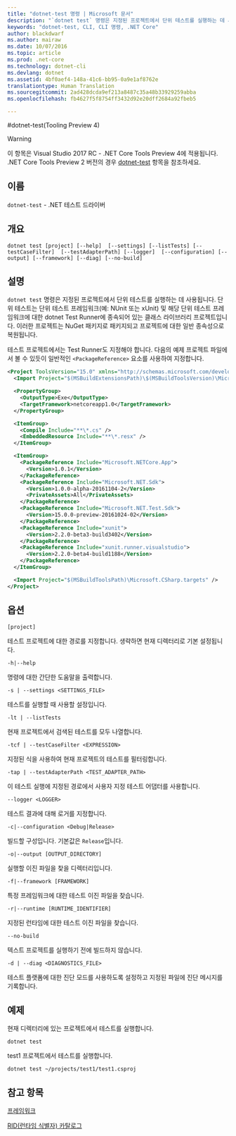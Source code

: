 ```yaml
---
title: "dotnet-test 명령 | Microsoft 문서"
description: "`dotnet test` 명령은 지정된 프로젝트에서 단위 테스트를 실행하는 데 사용됩니다."
keywords: "dotnet-test, CLI, CLI 명령, .NET Core"
author: blackdwarf
ms.author: mairaw
ms.date: 10/07/2016
ms.topic: article
ms.prod: .net-core
ms.technology: dotnet-cli
ms.devlang: dotnet
ms.assetid: 4bf0aef4-148a-41c6-bb95-0a9e1af8762e
translationtype: Human Translation
ms.sourcegitcommit: 2ad428dcda9ef213a8487c35a48b33929259abba
ms.openlocfilehash: fb4627f5f8754ff3432d92e20dff2684a92fbeb5

---
```


#<a name="dotnet-test-tooling-preview-4"></a>dotnet-test(Tooling Preview 4)

> [!WARNING]
> 이 항목은 Visual Studio 2017 RC - .NET Core Tools Preview 4에 적용됩니다. .NET Core Tools Preview 2 버전의 경우 [dotnet-test](../../tools/dotnet-test.md) 항목을 참조하세요.

## <a name="name"></a>이름

`dotnet-test` - .NET 테스트 드라이버

## <a name="synopsis"></a>개요

`dotnet test [project] [--help] 
    [--settings] [--listTests] [--testCaseFilter] 
    [--testAdapterPath] [--logger] 
    [--configuration] [--output] [--framework] [--diag]
    [--no-build]`  

## <a name="description"></a>설명

`dotnet test` 명령은 지정된 프로젝트에서 단위 테스트를 실행하는 데 사용됩니다. 단위 테스트는 단위 테스트 프레임워크(예: NUnit 또는 xUnit) 및 해당 단위 테스트 프레임워크에 대한 dotnet Test Runner에 종속되어 있는 클래스 라이브러리 프로젝트입니다. 이러한 프로젝트는 NuGet 패키지로 패키지되고 프로젝트에 대한 일반 종속성으로 복원됩니다.

테스트 프로젝트에서는 Test Runner도 지정해야 합니다. 다음의 예제 프로젝트 파일에서 볼 수 있듯이 일반적인 `<PackageReference>` 요소를 사용하여 지정합니다.

```xml
<Project ToolsVersion="15.0" xmlns="http://schemas.microsoft.com/developer/msbuild/2003">
  <Import Project="$(MSBuildExtensionsPath)\$(MSBuildToolsVersion)\Microsoft.Common.props" />

  <PropertyGroup>
    <OutputType>Exe</OutputType>
    <TargetFramework>netcoreapp1.0</TargetFramework>
  </PropertyGroup>

  <ItemGroup>
    <Compile Include="**\*.cs" />
    <EmbeddedResource Include="**\*.resx" />
  </ItemGroup>

  <ItemGroup>
    <PackageReference Include="Microsoft.NETCore.App">
      <Version>1.0.1</Version>
    </PackageReference>
    <PackageReference Include="Microsoft.NET.Sdk">
      <Version>1.0.0-alpha-20161104-2</Version>
      <PrivateAssets>All</PrivateAssets>
    </PackageReference>
    <PackageReference Include="Microsoft.NET.Test.Sdk">
      <Version>15.0.0-preview-20161024-02</Version>
    </PackageReference>
    <PackageReference Include="xunit">
      <Version>2.2.0-beta3-build3402</Version>
    </PackageReference>
    <PackageReference Include="xunit.runner.visualstudio">
      <Version>2.2.0-beta4-build1188</Version>
    </PackageReference>
  </ItemGroup>

  <Import Project="$(MSBuildToolsPath)\Microsoft.CSharp.targets" />
</Project>
```

## <a name="options"></a>옵션

`[project]`
    
테스트 프로젝트에 대한 경로를 지정합니다. 생략하면 현재 디렉터리로 기본 설정됩니다.

`-h|--help`

명령에 대한 간단한 도움말을 출력합니다.

`-s | --settings <SETTINGS_FILE>`

테스트를 실행할 때 사용할 설정입니다. 

`-lt | --listTests`

현재 프로젝트에서 검색된 테스트를 모두 나열합니다. 

`-tcf | --testCaseFilter <EXPRESSION>`

지정된 식을 사용하여 현재 프로젝트의 테스트를 필터링합니다. 

`-tap | --testAdapterPath <TEST_ADAPTER_PATH>`

이 테스트 실행에 지정된 경로에서 사용자 지정 테스트 어댑터를 사용합니다. 

`--logger <LOGGER>`

테스트 결과에 대해 로거를 지정합니다. 

`-c|--configuration <Debug|Release>`

빌드할 구성입니다. 기본값은 `Release`입니다. 

`-o|--output [OUTPUT_DIRECTORY]`

실행할 이진 파일을 찾을 디렉터리입니다.

`-f|--framework [FRAMEWORK]`

특정 프레임워크에 대한 테스트 이진 파일을 찾습니다.

`-r|--runtime [RUNTIME_IDENTIFIER]`

지정된 런타임에 대한 테스트 이진 파일을 찾습니다.

`--no-build` 

텍스트 프로젝트를 실행하기 전에 빌드하지 않습니다. 

`-d | --diag <DIAGNOSTICS_FILE>`

테스트 플랫폼에 대한 진단 모드를 사용하도록 설정하고 지정된 파일에 진단 메시지를 기록합니다. 

## <a name="examples"></a>예제

현재 디렉터리에 있는 프로젝트에서 테스트를 실행합니다.

`dotnet test` 

test1 프로젝트에서 테스트를 실행합니다.

`dotnet test ~/projects/test1/test1.csproj` 

## <a name="see-also"></a>참고 항목

[프레임워크](../../../standard/frameworks.md)

[RID(런타임 식별자) 카탈로그](../../rid-catalog.md)



<!--HONumber=Jan17_HO3-->


